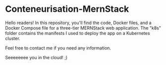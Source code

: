 # Conteneurisation-MernStack

Hello readers! In this repository, you'll find the code, Docker files, and a Docker Compose file for a three-tier MERNStack web application. The "k8s" folder contains the manifests I used to deploy the app on a Kubernetes cluster.

Feel free to contact me if you need any information.

Seeeeeeee you in the cloud! ;)
